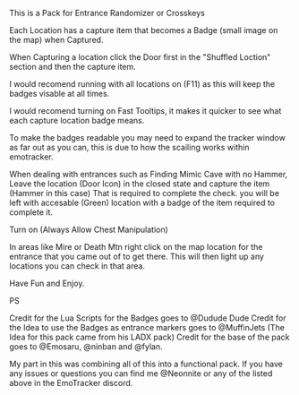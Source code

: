 This is a Pack for Entrance Randomizer or Crosskeys

Each Location has a capture item that becomes a Badge (small image on the map) when Captured.

When Capturing a location click the Door first in the "Shuffled Loction" section and then the capture item.

I would recomend running with all locations on (F11) as this will keep the badges visable at all times.

I would recomend turning on Fast Tooltips, it makes it quicker to see what each capture location badge means.

To make the badges readable you may need to expand the tracker window as far out as you can, this is due to how the scailing works within emotracker.

When dealing with entrances such as Finding Mimic Cave with no Hammer, Leave the location (Door Icon) in the closed state and capture the item (Hammer in this case) That is required to complete the check. you will be left with accesable (Green) location with a badge of the item required to complete it.

Turn on (Always Allow Chest Manipulation) 

In areas like Mire or Death Mtn right click on the map location for the entrance that you came out of to get there. This will then light up any locations you can check in that area.


Have Fun and Enjoy.


PS

Credit for the Lua Scripts for the Badges goes to @Dudude Dude
Credit for the Idea to use the Badges as entrance markers goes to @MuffinJets (The Idea for this pack came from his LADX pack)
Credit for the base of the pack goes to @Emosaru, @ninban and @fylan.


My part in this was combining all of this into a functional pack.
If you have any issues or questions you can find me @Neonnite or any of the listed above in the EmoTracker discord.
